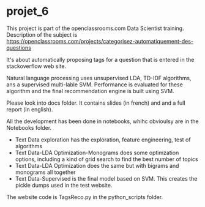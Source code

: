 # projet_6

This project is part of the openclassrooms.com Data Scientist training.
Description of the subject is https://openclassrooms.com/projects/categorisez-automatiquement-des-questions

It's about automatically proposing tags for a question that is entered in the stackoverflow web site.

Natural language processing uses unsupervised LDA, TD-IDF algorithms, ans a supervised multi-lable SVM. Performance is evaluated for these algorithm and the final recommendation engine is built using SVM.

Please look into docs folder. It contains slides (in french) and and a full report (in english).

All the development has been done in notebooks, whihc obvioulsy are in the Notebooks folder.
- Text Data exploration has the exploration, feature engineering, test of algorithms
- Text Data-LDA Optimization-Monograms does some optimzation options, including a kind of grid search to find the best number of topics
- Text Data-LDA Optimization does the same but with bigrams and monograms all together
- Text Data-Supervised is the final model based on SVM. This creates the pickle dumps used in the test website.

The website code is TagsReco.py in the python_scripts folder.
